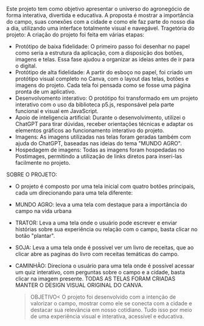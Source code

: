 Este projeto tem como objetivo apresentar o universo do agronegócio de forma interativa, divertida e educativa. A proposta é mostrar a importância do campo, suas conexões com a cidade e como ele faz parte do nosso dia a dia, utilizando uma interface totalmente visual e navegável.
Tragetória do projeto: A criação do projeto foi feita em várias etapas:
- Protótipo de baixa fidelidade: O primeiro passo foi desenhar no papel como seria a estrutura da aplicação, com a disposição dos botões, imagens e telas. Essa fase ajudou a organizar as ideias antes de ir para o digital.
- Protótipo de alta fidelidade: A partir do esboço no papel, foi criado um protótipo visual completo no Canva, com o layout das telas, botões e imagens do projeto. Cada tela foi pensada como se fosse uma página pronta de um aplicativo.
- Desenvolvomento interativo: O protótipo foi transformado em um projeto interativo com o uso da biblioteca p5.js, responsável pela parte funcional e visual em JavaScript.
- Apoio de inteligencia artificial: Durante o desenvolvimento, utilizei o ChatGPT para tirar dúvidas, receber orientações técnicas e adaptar os elementos gráficos ao funcionamento interativo do projeto.
- Imagens: As imagens utilizadas nas telas foram geradas também com ajuda do ChatGPT, baseadas nas ideias do tema "MUNDO AGRO".
- Hospedagem de imagens: Todas as imagens foram hospedadas no Postimages, permitindo a utilização de links diretos para inseri-las facilmente no projeto.

SOBRE O PROJETO:
- O projeto é composto por uma tela inicial com quatro botões principais, cada um direcionando para uma tela diferente:
- MUNDO AGRO: leva a uma tela com destaque para a importância do campo na vida urbana
- TRATOR: Leva a uma tela onde o usuário pode escrever e enviar histórias sobre sua experiência ou relação com o campo, basta clicar no botão "plantar".
- SOJA: Leva a uma tela onde é possivel ver um livro de receitas, que ao clicar abre as paginas do livro com receitas temáticas do campo.
- CAMINHÃO: Direciona o usuário para uma tela onde é possível acessar um quiz interativo, com perguntas sobre o campo e a cidade, basta clicar na imagem presente.
   TODAS AS TELAS FORAM CRIADAS MANTER O DESIGN VISUAL ORIGINAL DO CANVA.

  >OBJETIVO<
O projeto foi desenvolvido com a intenção de valorizar o campo, mostrar como ele se conecta com a cidade e destacar sua relevância em nosso cotidiano. Tudo isso por meio de uma experiência visual e interativa, acessível e educativa.
